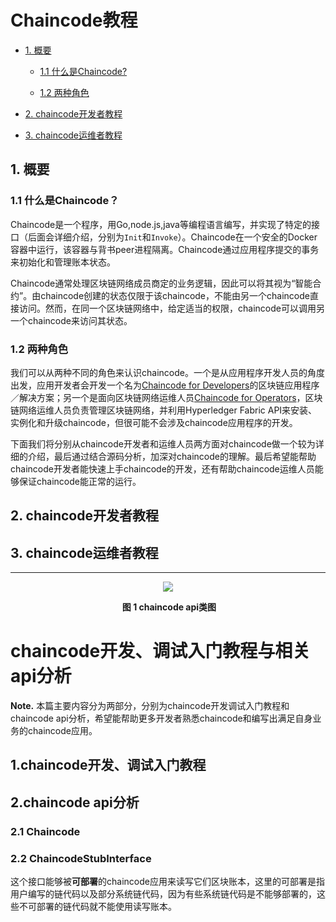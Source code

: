 # Chaincode教程

-  [1. 概要](https://github.com/berryjam/fabric-learning/blob/master/chaincode%E6%95%99%E7%A8%8B.md#1-%E6%A6%82%E8%A6%81)

    - [1.1 什么是Chaincode?](https://github.com/berryjam/fabric-learning/blob/master/chaincode%E6%95%99%E7%A8%8B.md#11-%E4%BB%80%E4%B9%88%E6%98%AFchaincode)
  
    - [1.2 两种角色](https://github.com/berryjam/fabric-learning/blob/master/chaincode%E6%95%99%E7%A8%8B.md#12-%E4%B8%A4%E7%A7%8D%E8%A7%92%E8%89%B2)
  
- [2. chaincode开发者教程](https://github.com/berryjam/fabric-learning/blob/master/chaincode%E6%95%99%E7%A8%8B.md#2-chaincode%E5%BC%80%E5%8F%91%E8%80%85%E6%95%99%E7%A8%8B)

- [3. chaincode运维者教程](https://github.com/berryjam/fabric-learning/blob/master/chaincode%E6%95%99%E7%A8%8B.md#3-chaincode%E8%BF%90%E7%BB%B4%E8%80%85%E6%95%99%E7%A8%8B)

## 1. 概要

### 1.1 什么是Chaincode？

Chaincode是一个程序，用Go,node.js,java等编程语言编写，并实现了特定的接口（后面会详细介绍，分别为`Init`和`Invoke`）。Chaincode在一个安全的Docker容器中运行，该容器与背书peer进程隔离。Chaincode通过应用程序提交的事务来初始化和管理账本状态。

Chaincode通常处理区块链网络成员商定的业务逻辑，因此可以将其视为“智能合约”。由chaincode创建的状态仅限于该chaincode，不能由另一个chaincode直接访问。然而，在同一个区块链网络中，给定适当的权限，chaincode可以调用另一个chaincode来访问其状态。

### 1.2 两种角色

我们可以从两种不同的角色来认识chaincode。一个是从应用程序开发人员的角度出发，应用开发者会开发一个名为[Chaincode for Developers](https://github.com/berryjam/fabric-learning/blob/master/chaincode%E6%95%99%E7%A8%8B.md#2-chaincode%E5%BC%80%E5%8F%91%E8%80%85%E6%95%99%E7%A8%8B)的区块链应用程序／解决方案；另一个是面向区块链网络运维人员[Chaincode for Operators](https://github.com/berryjam/fabric-learning/blob/master/chaincode%E6%95%99%E7%A8%8B.md#3-chaincode%E8%BF%90%E7%BB%B4%E8%80%85%E6%95%99%E7%A8%8B)，区块链网络运维人员负责管理区块链网络，并利用Hyperledger Fabric API来安装、实例化和升级chaincode，但很可能不会涉及chaincode应用程序的开发。

下面我们将分别从chaincode开发者和运维人员两方面对chaincode做一个较为详细的介绍，最后通过结合源码分析，加深对chaincode的理解。最后希望能帮助chaincode开发者能快速上手chaincode的开发，还有帮助chaincode运维人员能够保证chaincode能正常的运行。

## 2. chaincode开发者教程



## 3. chaincode运维者教程 

---


<div align="center">
<img src="https://github.com/berryjam/fabric-learning/blob/master/markdown_graph/chaincode-class-diagram.jpeg?raw=true">
</div>

<p align="center">
  <b>图 1 chaincode api类图</b><br>
</p>

# chaincode开发、调试入门教程与相关api分析

**Note.** 本篇主要内容分为两部分，分别为chaincode开发调试入门教程和chaincode api分析，希望能帮助更多开发者熟悉chaincode和编写出满足自身业务的chaincode应用。

## 1.chaincode开发、调试入门教程



## 2.chaincode api分析

### 2.1 Chaincode 



### 2.2 ChaincodeStubInterface 

这个接口能够被**可部署**的chaincode应用来读写它们区块账本，这里的可部署是指用户编写的链代码以及部分系统链代码，因为有些系统链代码是不能够部署的，这些不可部署的链代码就不能使用读写账本。





